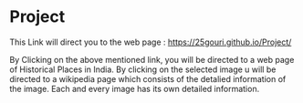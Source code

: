 # Project


This Link will direct you to the web page : https://25gouri.github.io/Project/

By Clicking on the above mentioned link, you will be directed to a web page of Historical Places in India. By clicking on the selected image u will be directed to a wikipedia page which consists of the detalied information of the image. Each and every image has its own detailed information.

